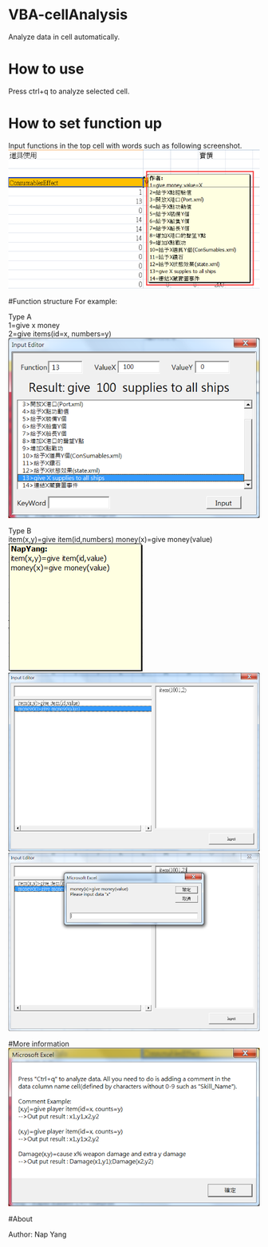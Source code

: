 # VBA-cellAnalysis
Analyze data in cell automatically.

# How to use
Press ctrl+q to analyze selected cell.

# How to set function up
Input functions in the top cell with words such as following screenshot.
![image](https://github.com/napyang/VBA-cellAnalysis/raw/master/screenshots/comments.png)

#Function structure
For example:

Type A	
1=give x money	
2=give items(id=x, numbers=y)	
![image](https://github.com/napyang/VBA-cellAnalysis/raw/master/screenshots/result.png)


Type B	
item(x,y)=give item(id,numbers)	
money(x)=give money(value)	
![image](https://github.com/napyang/VBA-cellAnalysis/raw/master/screenshots/stringType.png)
![image](https://github.com/napyang/VBA-cellAnalysis/raw/master/screenshots/resultString.png)
![image](https://github.com/napyang/VBA-cellAnalysis/raw/master/screenshots/input.png)

#More information
![image](https://github.com/napyang/VBA-cellAnalysis/raw/master/screenshots/DataStructure.png)

#About

Author: Nap Yang

